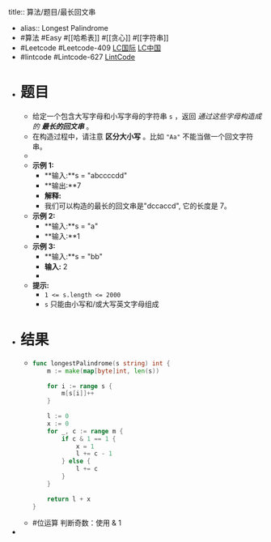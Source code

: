 title:: 算法/题目/最长回文串

- alias:: Longest Palindrome
- #算法 #Easy #[[哈希表]] #[[贪心]] #[[字符串]]
- #Leetcode #Leetcode-409 [LC国际](https://leetcode.com/problems/longest-palindrome/) [LC中国](https://leetcode-cn.com/problems/longest-palindrome/)
- #lintcode #Lintcode-627 [LintCode](https://www.lintcode.com/problem/627/)
- # 题目
	- 给定一个包含大写字母和小写字母的字符串 `s` ，返回 *通过这些字母构造成的 **最长的回文串*** 。
	- 在构造过程中，请注意 **区分大小写** 。比如 `"Aa"` 不能当做一个回文字符串。
	-
	- **示例 1:**
		- **输入:**s = "abccccdd"
		- **输出:**7
		- **解释:**
		- 我们可以构造的最长的回文串是"dccaccd", 它的长度是 7。
	- **示例 2:**
		- **输入:**s = "a"
		- **输入:**1
	- **示例 3:**
		- **输入:**s = "bb"
		- **输入:** 2
		-
	- **提示:**
		- `1 <= s.length <= 2000`
		- `s` 只能由小写和/或大写英文字母组成
- # 结果
	- ```go
	  func longestPalindrome(s string) int {
	      m := make(map[byte]int, len(s))
	      
	      for i := range s {
	          m[s[i]]++
	      }
	      
	      l := 0
	      x := 0
	      for _, c := range m {
	          if c & 1 == 1 {
	              x = 1
	              l += c - 1
	          } else {
	              l += c
	          }
	      }
	      
	      return l + x
	  }
	  ```
	- #位运算 判断奇数：使用 & 1
-